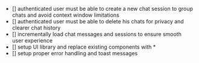 - [] authenticated user must be able to create a new chat session to group chats and avoid context window limitations
- [] authenticated user must be able to delete his chats for privacy and clearer chat history
- [] incrementally load chat messages and sessions to ensure smooth user experience
- [] setup UI library and replace existing components with \*
- [] setup proper error handling and toast messages

